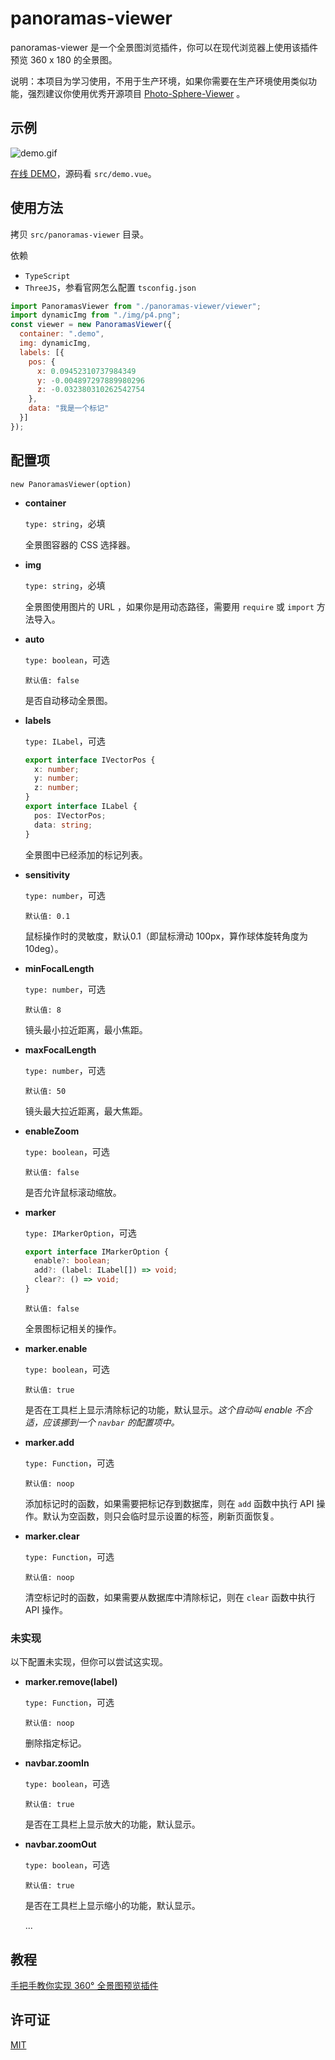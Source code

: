 # panoramas-viewer

panoramas-viewer 是一个全景图浏览插件，你可以在现代浏览器上使用该插件预览 360 x 180 的全景图。

说明：本项目为学习使用，不用于生产环境，如果你需要在生产环境使用类似功能，强烈建议你使用优秀开源项目 [Photo-Sphere-Viewer](https://github.com/mistic100/Photo-Sphere-Viewer) 。


## 示例

![demo.gif](assets/demo.gif)

[在线 DEMO](https://natee.github.io/panoramas-viewer/)，源码看 `src/demo.vue`。


## 使用方法

拷贝 `src/panoramas-viewer` 目录。

依赖 
- `TypeScript`
- `ThreeJS`，参看官网怎么配置 `tsconfig.json`

```js
import PanoramasViewer from "./panoramas-viewer/viewer";
import dynamicImg from "./img/p4.png";
const viewer = new PanoramasViewer({
  container: ".demo",
  img: dynamicImg,
  labels: [{
    pos: {
      x: 0.09452310737984349
      y: -0.004897297889980296
      z: -0.032380310262542754
    }, 
    data: "我是一个标记"
  }]
});
```

## 配置项

`new PanoramasViewer(option)`

- **container**

  `type: string`，必填

  全景图容器的 CSS 选择器。

- **img**

  `type: string`，必填

  全景图使用图片的 URL ，如果你是用动态路径，需要用 `require` 或 `import` 方法导入。

- **auto**

  `type: boolean`，可选

  `默认值: false`

  是否自动移动全景图。

- **labels**

  `type: ILabel`，可选

  ```typescript
  export interface IVectorPos {
    x: number;
    y: number;
    z: number;
  }
  export interface ILabel {
    pos: IVectorPos;
    data: string;
  }
  ```

  全景图中已经添加的标记列表。

- **sensitivity**

  `type: number`，可选

  `默认值: 0.1`

  鼠标操作时的灵敏度，默认0.1（即鼠标滑动 100px，算作球体旋转角度为 10deg）。

- **minFocalLength**

  `type: number`，可选

  `默认值: 8`

  镜头最小拉近距离，最小焦距。

- **maxFocalLength**

  `type: number`，可选

  `默认值: 50`

  镜头最大拉近距离，最大焦距。

- **enableZoom**

  `type: boolean`，可选

  `默认值: false`

  是否允许鼠标滚动缩放。

- **marker**

  `type: IMarkerOption`，可选

  ```typescript
  export interface IMarkerOption {
    enable?: boolean;
    add?: (label: ILabel[]) => void;
    clear?: () => void;
  }
  ```

  `默认值: false`

  全景图标记相关的操作。

- **marker.enable**

  `type: boolean`，可选

  `默认值: true`

  是否在工具栏上显示清除标记的功能，默认显示。_这个自动叫 enable 不合适，应该挪到一个 `navbar` 的配置项中。_

- **marker.add**

  `type: Function`，可选

  `默认值: noop`

  添加标记时的函数，如果需要把标记存到数据库，则在 `add` 函数中执行 API 操作。默认为空函数，则只会临时显示设置的标签，刷新页面恢复。

- **marker.clear**

  `type: Function`，可选

  `默认值: noop`

  清空标记时的函数，如果需要从数据库中清除标记，则在 `clear` 函数中执行 API 操作。

### 未实现

以下配置未实现，但你可以尝试这实现。

- **marker.remove(label)**

  `type: Function`，可选

  `默认值: noop`

  删除指定标记。

- **navbar.zoomIn**

  `type: boolean`，可选

  `默认值: true`

  是否在工具栏上显示放大的功能，默认显示。

- **navbar.zoomOut**

  `type: boolean`，可选

  `默认值: true`

  是否在工具栏上显示缩小的功能，默认显示。

  ...
  

## 教程

[手把手教你实现 360° 全景图预览插件](./tutorials/tutorials.md)

## 许可证

[MIT](LICENSE)